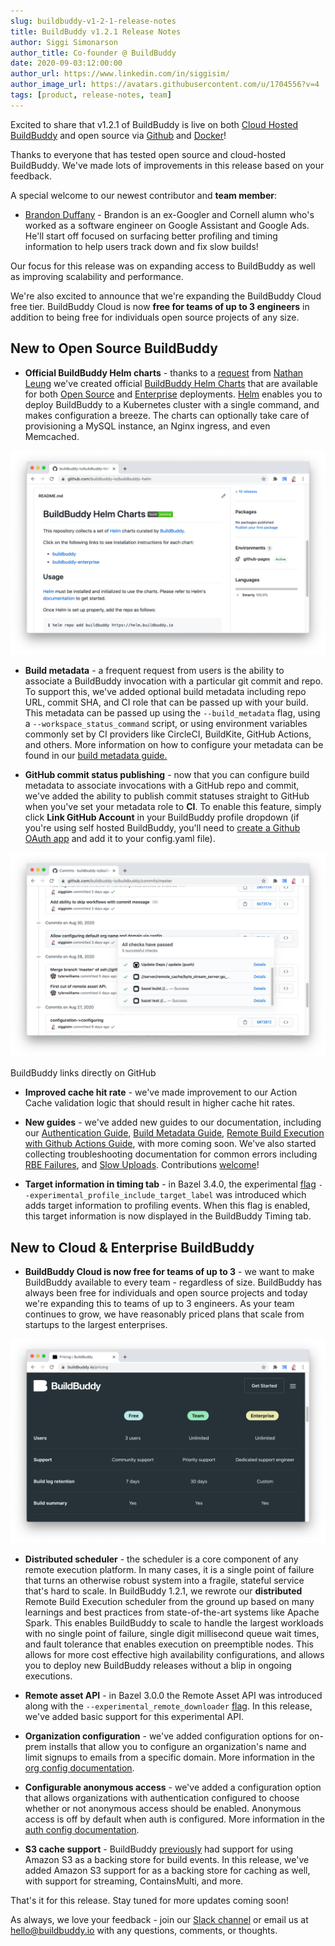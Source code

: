 ```yaml
---
slug: buildbuddy-v1-2-1-release-notes
title: BuildBuddy v1.2.1 Release Notes
author: Siggi Simonarson
author_title: Co-founder @ BuildBuddy
date: 2020-09-03:12:00:00
author_url: https://www.linkedin.com/in/siggisim/
author_image_url: https://avatars.githubusercontent.com/u/1704556?v=4
tags: [product, release-notes, team]
---
```


Excited to share that v1.2.1 of BuildBuddy is live on both [Cloud Hosted BuildBuddy](https://app.buildbuddy.io/) and open source via [Github](https://github.com/buildbuddy-io/buildbuddy) and [Docker](https://github.com/buildbuddy-io/buildbuddy/blob/master/docs/on-prem.md#docker-image)!

Thanks to everyone that has tested open source and cloud-hosted BuildBuddy. We've made lots of improvements in this release based on your feedback.

A special welcome to our newest contributor and **team member**:

- [Brandon Duffany](https://github.com/bduffany) - Brandon is an ex-Googler and Cornell alumn who's worked as a software engineer on Google Assistant and Google Ads. He'll start off focused on surfacing better profiling and timing information to help users track down and fix slow builds!

Our focus for this release was on expanding access to BuildBuddy as well as improving scalability and performance.

We're also excited to announce that we're expanding the BuildBuddy Cloud free tier. BuildBuddy Cloud is now **free for teams of up to 3 engineers** in addition to being free for individuals open source projects of any size.

<!-- truncate -->

## New to Open Source BuildBuddy

- **Official BuildBuddy Helm charts** - thanks to a [request](https://github.com/buildbuddy-io/buildbuddy/issues/35) from [Nathan Leung](https://github.com/nathanhleung) we've created official [BuildBuddy Helm Charts](https://github.com/buildbuddy-io/buildbuddy-helm) that are available for both [Open Source](https://github.com/buildbuddy-io/buildbuddy-helm/tree/master/charts/buildbuddy) and [Enterprise](https://github.com/buildbuddy-io/buildbuddy-helm/tree/master/charts/buildbuddy-enterprise) deployments. [Helm](https://helm.sh/) enables you to deploy BuildBuddy to a Kubernetes cluster with a single command, and makes configuration a breeze. The charts can optionally take care of provisioning a MySQL instance, an Nginx ingress, and even Memcached.

![](../static/img/blog/helm.png)

- **Build metadata** - a frequent request from users is the ability to associate a BuildBuddy invocation with a particular git commit and repo. To support this, we've added optional build metadata including repo URL, commit SHA, and CI role that can be passed up with your build. This metadata can be passed up using the `--build_metadata` flag, using a `--workspace_status_command` script, or using environment variables commonly set by CI providers like CircleCI, BuildKite, GitHub Actions, and others. More information on how to configure your metadata can be found in our [build metadata guide.](https://www.buildbuddy.io/docs/guide-metadata)

- **GitHub commit status publishing** - now that you can configure build metadata to associate invocations with a GitHub repo and commit, we've added the ability to publish commit statuses straight to GitHub when you've set your metadata role to **CI**. To enable this feature, simply click **Link GitHub Account** in your BuildBuddy profile dropdown (if you're using self hosted BuildBuddy, you'll need to [create a Github OAuth app](https://www.buildbuddy.io/docs/config-github) and add it to your config.yaml file).

![](../static/img/blog/commit-status.png)

BuildBuddy links directly on GitHub

- **Improved cache hit rate** - we've made improvement to our Action Cache validation logic that should result in higher cache hit rates.

- **New guides** - we've added new guides to our documentation, including our [Authentication Guide](https://www.buildbuddy.io/docs/guide-auth), [Build Metadata Guide](https://www.buildbuddy.io/docs/guide-metadata), [Remote Build Execution with Github Actions Guide](https://www.buildbuddy.io/docs/rbe-github-actions), with more coming soon. We've also started collecting troubleshooting documentation for common errors including [RBE Failures](https://www.buildbuddy.io/docs/troubleshooting-rbe), and [Slow Uploads](https://www.buildbuddy.io/docs/troubleshooting-slow-upload). Contributions [welcome](https://github.com/buildbuddy-io/buildbuddy/tree/master/docs)!

- **Target information in timing tab** - in Bazel 3.4.0, the experimental [flag](https://docs.bazel.build/versions/master/command-line-reference.html#flag--experimental_profile_include_target_label) `--experimental_profile_include_target_label` was introduced which adds target information to profiling events. When this flag is enabled, this target information is now displayed in the BuildBuddy Timing tab.

## New to Cloud & Enterprise BuildBuddy

- **BuildBuddy Cloud is now free for teams of up to 3** - we want to make BuildBuddy available to every team - regardless of size. BuildBuddy has always been free for individuals and open source projects and today we're expanding this to teams of up to 3 engineers. As your team continues to grow, we have reasonably priced plans that scale from startups to the largest enterprises.

![](../static/img/blog/pricing.png)

- **Distributed scheduler** - the scheduler is a core component of any remote execution platform. In many cases, it is a single point of failure that turns an otherwise robust system into a fragile, stateful service that's hard to scale. In BuildBuddy 1.2.1, we rewrote our **distributed** Remote Build Execution scheduler from the ground up based on many learnings and best practices from state-of-the-art systems like Apache Spark. This enables BuildBuddy to scale to handle the largest workloads with no single point of failure, single digit millisecond queue wait times, and fault tolerance that enables execution on preemptible nodes. This allows for more cost effective high availability configurations, and allows you to deploy new BuildBuddy releases without a blip in ongoing executions.

- **Remote asset API** - in Bazel 3.0.0 the Remote Asset API was introduced along with the `--experimental_remote_downloader` [flag](https://docs.bazel.build/versions/master/command-line-reference.html#flag--experimental_remote_downloader). In this release, we've added basic support for this experimental API.

- **Organization configuration** - we've added configuration options for on-prem installs that allow you to configure an organization's name and limit signups to emails from a specific domain. More information in the [org config documentation](https://www.buildbuddy.io/docs/config-org).

- **Configurable anonymous access** - we've added a configuration option that allows organizations with authentication configured to choose whether or not anonymous access should be enabled. Anonymous access is off by default when auth is configured. More information in the [auth config documentation](https://www.buildbuddy.io/docs/config-auth).

- **S3 cache support** - BuildBuddy [previously](https://github.com/buildbuddy-io/buildbuddy/pull/12) had support for using Amazon S3 as a backing store for build events. In this release, we've added Amazon S3 support for as a backing store for caching as well, with support for streaming, ContainsMulti, and more.

That's it for this release. Stay tuned for more updates coming soon!

As always, we love your feedback - join our [Slack channel](https://slack.buildbuddy.io) or email us at <hello@buildbuddy.io> with any questions, comments, or thoughts.
